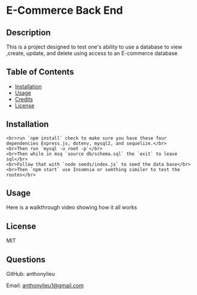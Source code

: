 # E-Commerce Back End

## Description

This is a project designed to test one's ability to use a database to view ,create, update, and delete using access to an E-commerce database

## Table of Contents

- [Installation](#installation)
- [Usage](#usage)
- [Credits](#credits)
- [License](#license)

## Installation

```
<br>run `npm install` check to make sure you have these four dependencies Express.js, dotenv, mysql2, and sequelize.</br>
<br>Then run `mysql -u root -p`</br>
<br>Then while in msq `source db/schema.sql` the `exit` to leave sql</br>
<br>Follow that with `node seeds/index.js` to seed the data base</br>
<br>Then `npm start` use Insomnia or somthing similer to test the routes</br>
```

## Usage

Here is a walkthrough video showing how it all works

## License

MIT

## Questions

GitHub: anthonylieu

Email: anthonylieu1@gmail.com
